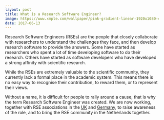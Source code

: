 ```yaml
---
layout: post
title: What is a Research Software Engineer?
image: https://www.xmple.com/wallpaper/pink-gradient-linear-1920x1080-c2-c0204f-511426-a-165-f-14.svg
date: 2017-06-13
---
```


Research Software Engineers (RSEs) are the people that closely collaborate
with researchers to understand the challenges they face, and then develop
research software to provide the answers. Some have started as researchers
who spent a lot of time developing software to do their research. Others
have started as software developers who have developed a strong affinity
with scientific research.

While the RSEs are extremely valuable to the scientific community, they
currently lack a formal place in the academic system. This means
there is no easy way to recognise their contribution, to reward
them, or to represent their views.

Without a name, it is difficult for people to rally around a
cause, that is why the term Research Software Engineer was
created. We are now working, together with RSE associations in the
[UK](http://rse.ac.uk/) and [Germany](http://www.de-rse.org/de),
to raise awareness of the role, and to bring the
RSE community in the Netherlands together.
